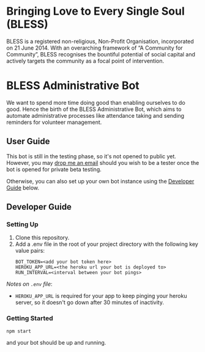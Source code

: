 # Bringing Love to Every Single Soul (BLESS)
BLESS is a registered non-religious, Non-Profit Organisation, incorporated on 21 June 2014. With an overarching framework of “A Community for Community”, BLESS recognises the bountiful potential of social capital and actively targets the community as a focal point of intervention.

# BLESS Administrative Bot
We want to spend more time doing good than enabling ourselves to do good. Hence the birth of the BLESS Administrative Bot, which aims to automate administrative processes like attendance taking and sending reminders for volunteer management.

## User Guide
This bot is still in the testing phase, so it's not opened to public yet. However, you may [drop me an email](mailto:ting.szeying@gmail.com) should you wish to be a tester once the bot is opened for private beta testing.

Otherwise, you can also set up your own bot instance using the [Developer Guide](#developer-guide) below. 

## Developer Guide
### Setting Up
1. Clone this repository.
2. Add a .env file in the root of your project directory with the following key value pairs:
    ```
    BOT_TOKEN=<add your bot token here>
    HEROKU_APP_URL=<the heroku url your bot is deployed to>
    RUN_INTERVAL=<interval between your bot pings>
    ```

*Notes on `.env` file*:
* `HEROKU_APP_URL` is required for your app to keep pinging your heroku server, so it doesn't go down after 30 minutes of inactivity.

### Getting Started
```
npm start
```

and your bot should be up and running.